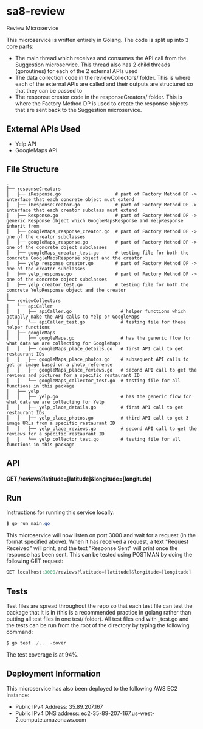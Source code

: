 # sa8-review
Review Microservice

This microservice is written entirely in Golang. The code is split up into 3 core parts:
- The main thread which receives and consumes the API call from the Suggestion microservice. This thread also has 2 child threads (goroutines) for each of the 2 external APIs used
- The data collection code in the reviewCollectors/ folder. This is where each of the external APIs are called and their outputs are structured so that they can be passed to
- The response creator code in the responseCreators/ folder. This is where the Factory Method DP is used to create the response objects that are sent back to the Suggestion microservice.

## External APIs Used
- Yelp API
- GoogleMaps API

## File Structure

    .
    ├── responseCreators         
    │   ├── iResponse.go                    # part of Factory Method DP -> interface that each concrete object must extend
    │   ├── iResponseCreator.go             # part of Factory Method DP -> interface that each creator subclass must extend
    │   ├── Response.go                     # part of Factory Method DP -> generic Response object which GoogleMapsResponse and YelpResponse inherit from
    │   ├── googleMaps_response_creator.go  # part of Factory Method DP -> one of the creator subclasses
    │   ├── googleMaps_response.go          # part of Factory Method DP -> one of the concrete object subclasses
    │   ├── googleMaps_creator_test.go      # testing file for both the concrete GoogleMapsResponse object and the creator
    │   ├── yelp_response_creator.go        # part of Factory Method DP -> one of the creator subclasses
    │   ├── yelp_response.go                # part of Factory Method DP -> one of the concrete object subclasses
    │   ├── yelp_creator_test.go            # testing file for both the concrete YelpResponse object and the creator
    |               
    └── reviewCollectors
    |   └── apiCaller
    │   │   ├── apiCaller.go                  # helper functions which actually make the API calls to Yelp or GoogleMaps
    │   │   └── apiCaller_test.go             # testing file for these helper functions
    │   ├── googleMaps   
    │   │   ├── googleMaps.go                 # has the generic flow for what data we are collecting for GoogleMaps
    │   │   ├── googleMaps_place_details.go   # first API call to get restaurant IDs
    │   │   ├── googleMaps_place_photos.go    # subsequent API calls to get an image based on a photo_reference
    │   │   ├── googleMaps_place_reviews.go   # second API call to get the reviews and pictures for a specific restaurant ID
    │   │   └── googleMaps_collector_test.go  # testing file for all functions in this package
    │   ├── yelp   
    │   │   ├── yelp.go                       # has the generic flow for what data we are collecting for Yelp
    │   │   ├── yelp_place_details.go         # first API call to get restaurant IDs
    │   │   ├── yelp_place_photos.go          # third API call to get 3 image URLs from a specific restaurant ID
    │   │   ├── yelp_place_reviews.go         # second API call to get the reviews for a specific restaurant ID
    │   │   └── yelp_collector_test.go        # testing file for all functions in this package

## API
#### GET /reviews?latitude=[latitude]&longitude=[longitude]

## Run 
Instructions for running this service locally:
```powershell
$ go run main.go
```
This microservice will now listen on port 3000 and wait for a request (in the format specified above). When it has received a request, a text "Request Received" will print, and the text "Response Sent" will print once the response has been sent. This can be tested using POSTMAN by doing the following GET request: 
```powershell
GET localhost:3000/reviews?latitude=[latitude]&longitude=[longitude]
```

## Tests

Test files are spread throughout the repo so that each test file can test the package that it is in (this is a recommended practice in golang rather than putting all test files in one test/ folder). All test files end with _test.go and the tests can be run from the root of the directory by typing the following command:
```powershell
$ go test ./... -cover
```
The test coverage is at 94%.

## Deployment Information
This microservice has also been deployed to the following AWS EC2 Instance:
- Public IPv4 Address: 35.89.207.167
- Public IPv4 DNS address: ec2-35-89-207-167.us-west-2.compute.amazonaws.com
